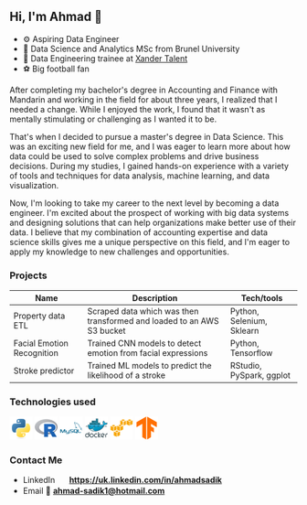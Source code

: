 ## Hi, I'm Ahmad 👋

- ⚙️ Aspiring Data Engineer
- 🏫 Data Science and Analytics MSc from Brunel University
- 📖 Data Engineering trainee at [Xander Talent](https://www.xandertalent.com/)
- ⚽ Big football fan

After completing my bachelor's degree in Accounting and Finance with Mandarin and working in the field for about three years, I realized that I needed a change. While I enjoyed the work, I found that it wasn't as mentally stimulating or challenging as I wanted it to be.

That's when I decided to pursue a master's degree in Data Science. This was an exciting new field for me, and I was eager to learn more about how data could be used to solve complex problems and drive business decisions. During my studies, I gained hands-on experience with a variety of tools and techniques for data analysis, machine learning, and data visualization.

Now, I'm looking to take my career to the next level by becoming a data engineer. I'm excited about the prospect of working with big data systems and designing solutions that can help organizations make better use of their data. I believe that my combination of accounting expertise and data science skills gives me a unique perspective on this field, and I'm eager to apply my knowledge to new challenges and opportunities.


### Projects

| Name                         | Description                     | Tech/tools                                                        |
| -----------------------------| ------------------------        | ----------------------
| Property data ETL            | Scraped data which was then transformed and loaded to an AWS S3 bucket   | Python, Selenium, Sklearn  |
| Facial Emotion Recognition | Trained CNN models to detect emotion from facial expressions | Python, Tensorflow |
| Stroke predictor | Trained ML models to predict the likelihood of a stroke | RStudio, PySpark, ggplot



### Technologies used

<img src="https://github.com/devicons/devicon/blob/master/icons/python/python-original.svg" alt="Python" width="40" height="40"/> <img src="https://github.com/devicons/devicon/blob/master/icons/r/r-original.svg" alt="R" width="40" height="40"/> <img src="https://github.com/devicons/devicon/blob/master/icons/mysql/mysql-plain-wordmark.svg" alt="MySQL" width="40" height="40"/> <img src="https://github.com/devicons/devicon/blob/master/icons/docker/docker-original-wordmark.svg" alt="Docker" width="40" height="40"/> <img src="https://github.com/devicons/devicon/blob/master/icons/amazonwebservices/amazonwebservices-original.svg" alt="AWS" width="40" height="40"/> <img src="https://github.com/devicons/devicon/blob/master/icons/tensorflow/tensorflow-original.svg" alt="TesnorFlow" width="40" height="40"/> 

### Contact Me

- LinkedIn <a target="blank"><img align="center" src="https://cdn.jsdelivr.net/gh/devicons/devicon/icons/linkedin/linkedin-original.svg" height="17" width="17" /></a>
**https://uk.linkedin.com/in/ahmadsadik**
- Email 📧
**ahmad-sadik1@hotmail.com**

<!--
**ahmadsadik123/ahmadsadik123** is a ✨ _special_ ✨ repository because its `README.md` (this file) appears on your GitHub profile.

Here are some ideas to get you started:

- 🔭 I’m currently working on ...
- 🌱 I’m currently learning ...
- 👯 I’m looking to collaborate on ...
- 🤔 I’m looking for help with ...
- 💬 Ask me about ...
- 📫 How to reach me: ...
- 😄 Pronouns: ...
- ⚡ Fun fact: ...
-->
